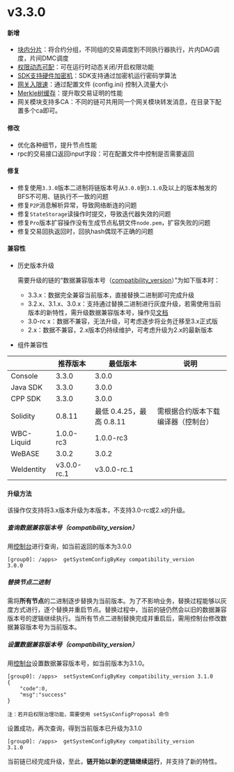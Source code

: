 # v3.3.0

#### 新增

* [块内分片](https://fisco-bcos-doc.readthedocs.io/zh_CN/release-3.3.0/docs/design/parallel/sharding.html)：将合约分组，不同组的交易调度到不同执行器执行，片内DAG调度，片间DMC调度
* [权限动态可配]()：可在运行时动态关闭/开启权限功能
* [SDK支持硬件加密机](https://fisco-bcos-doc.readthedocs.io/zh_CN/release-3.3.0/docs/design/hsm.html)：SDK支持通过加密机运行密码学算法
* [网关入限速](../../tutorial/air/config.md)：通过配置文件 (config.ini) 控制入流量大小
* [Merkle树缓存](https://github.com/FISCO-BCOS/FISCO-BCOS/pull/3430)：提升取交易证明的性能
* 网关模块支持多CA：不同的链可共用同一个网关模块转发消息，在目录下配置多个ca即可。

#### 修改

* 优化各种细节，提升节点性能
* rpc的交易接口返回input字段：可在配置文件中控制是否需要返回

#### 修复

* 修复使用`3.3.0`版本二进制将链版本号从`3.0.0`到`3.1.0`及以上的版本触发的BFS不可用、链执行不一致的问题
* 修复`P2P`消息解析异常，导致网络断连的问题
* 修复`StateStorage`读操作时提交，导致迭代器失效的问题
* 修复`Pro`版本扩容操作没有生成节点私钥文件`node.pem`，扩容失败的问题
* 修复交易回执返回时，回执hash偶现不正确的问题

#### 兼容性

* 历史版本升级

  需要升级的链的“数据兼容版本号（[compatibility_version](#id5)）”为如下版本时：

  * 3.3.x：数据完全兼容当前版本，直接替换二进制即可完成升级
  * 3.2.x、3.1.x、3.0.x：支持通过替换二进制进行灰度升级，若需使用当前版本的新特性，需升级数据兼容版本号，操作见[文档](#id5)
  * 3.0-rc x：数据不兼容，无法升级，可考虑逐步将业务迁移至3.x正式版
  * 2.x：数据不兼容，2.x版本仍持续维护，可考虑升级为2.x的最新版本

* 组件兼容性

|            | 推荐版本    | 最低版本                 | 说明                               |
| ---------- | ----------- | ------------------------ | ---------------------------------- |
| Console    | 3.3.0       | 3.0.0                    |                                    |
| Java SDK   | 3.3.0       | 3.0.0                    |                                    |
| CPP SDK    | 3.3.0       | 3.0.0                    |                                    |
| Solidity   | 0.8.11      | 最低 0.4.25，最高 0.8.11 | 需根据合约版本下载编译器（控制台） |
| WBC-Liquid | 1.0.0-rc3   | 1.0.0-rc3                |                                    |
| WeBASE     | 3.0.2       | 3.0.2                    |                                    |
| WeIdentity | v3.0.0-rc.1 | v3.0.0-rc.1              |                                    |

#### 升级方法

该操作仅支持将3.x版本升级为本版本，不支持3.0-rc或2.x的升级。

##### 查询数据兼容版本号（compatibility_version）

用[控制台](https://fisco-bcos-doc.readthedocs.io/zh_CN/latest/docs/operation_and_maintenance/console/console_commands.html#getsystemconfigbykey)进行查询，如当前返回的版本为3.0.0

``` 
[group0]: /apps>  getSystemConfigByKey compatibility_version
3.0.0
```

##### 替换节点二进制

需将**所有节点**的二进制逐步替换为当前版本。为了不影响业务，替换过程能够以灰度方式进行，逐个替换并重启节点。替换过程中，当前的链仍然会以旧的数据兼容版本号的逻辑继续执行。当所有节点二进制替换完成并重启后，需用控制台修改数据兼容版本号为当前版本。

##### 设置数据兼容版本号（compatibility_version）

用[控制台](https://fisco-bcos-doc.readthedocs.io/zh_CN/latest/docs/operation_and_maintenance/console/console_commands.html#setsystemconfigbykey)设置数据兼容版本号，如当前版本为3.1.0。

```
[group0]: /apps>  setSystemConfigByKey compatibility_version 3.1.0
{
    "code":0,
    "msg":"success"
}

注：若开启权限治理功能，需要使用 setSysConfigProposal 命令
```

设置成功，再次查询，得到当前版本已升级为3.1.0

``` 
[group0]: /apps>  getSystemConfigByKey compatibility_version
3.1.0
```

当前链已经完成升级，至此，**链开始以新的逻辑继续运行**，并支持了新的特性。
